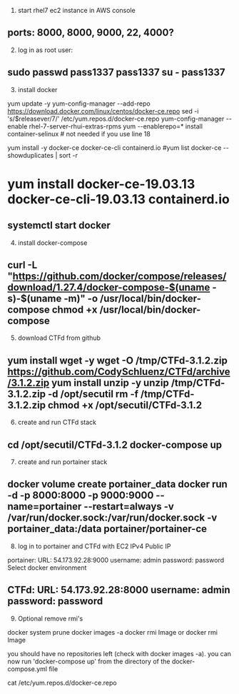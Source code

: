 1. start rhel7 ec2 instance in AWS console

ports: 8000, 8000, 9000, 22, 4000?
-----------------------------------------
2. log in as root user:

sudo passwd
pass1337
pass1337
su -
pass1337
-----------------------------------------
3. install docker

yum update -y
yum-config-manager --add-repo https://download.docker.com/linux/centos/docker-ce.repo
sed -i 's/$releasever/7/' /etc/yum.repos.d/docker-ce.repo
yum-config-manager --enable rhel-7-server-rhui-extras-rpms
													yum --enablerepo=* install container-selinux    # not needed if you use line 18

yum install -y docker-ce docker-ce-cli containerd.io
#yum list docker-ce --showduplicates | sort -r
# yum install docker-ce-19.03.13 docker-ce-cli-19.03.13 containerd.io
systemctl start docker
-----------------------------------------
4. install docker-compose

 curl -L "https://github.com/docker/compose/releases/download/1.27.4/docker-compose-$(uname -s)-$(uname -m)" -o /usr/local/bin/docker-compose
 chmod +x /usr/local/bin/docker-compose
-----------------------------------------
5. download CTFd from github

yum install wget -y
wget -O /tmp/CTFd-3.1.2.zip https://github.com/CodySchluenz/CTFd/archive/3.1.2.zip
yum install unzip -y
unzip /tmp/CTFd-3.1.2.zip  -d /opt/secutil
rm -f /tmp/CTFd-3.1.2.zip 
chmod +x /opt/secutil/CTFd-3.1.2
-----------------------------------------
6. create and run CTFd stack

cd /opt/secutil/CTFd-3.1.2
docker-compose up
-----------------------------------------
7. create and run portainer stack

docker volume create portainer_data
docker run -d -p 8000:8000 -p 9000:9000 --name=portainer --restart=always -v /var/run/docker.sock:/var/run/docker.sock -v portainer_data:/data portainer/portainer-ce
-----------------------------------------
8. log in to portainer and CTFd with EC2 IPv4 Public IP

portainer:
	URL: 54.173.92.28:9000
	username: admin
	password: password
	Select docker environment
	
CTFd:
	URL: 54.173.92.28:8000
	username: admin
	password: password
-----------------------------------------
9. Optional remove rmi's

docker system prune
docker images -a
docker rmi Image <REPOSITORY> or docker rmi Image <IMAGE ID>

you should have no repositories left (check with docker images -a).
you can now run 'docker-compose up' from the directory of the docker-compose.yml file

cat /etc/yum.repos.d/docker-ce.repo
